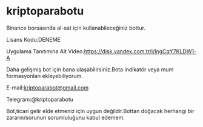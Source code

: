 # kriptoparabotu
Binance borsasında al-sat için kullanabileceğiniz bottur.

Lisans Kodu:DENEME

Uygulama Tanıtımına Ait Video:https://disk.yandex.com.tr/i/IngCqY7KLDW1-A

Daha gelişmiş bot için bana ulaşabilirsiniz.Bota indikatör veya mum formasyonları ekleyebiliyorum.

E-mail:kriptoparabot@gmail.com

Telegram:@kriptoparabotu

Bot,ticari gelir elde etmeniz için uygun değildir.Bottan doğacak herhangi bir zararın/sorunun sorumluluğunu kabul edemem.
